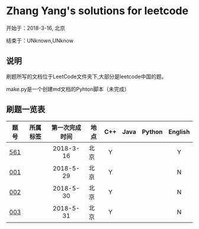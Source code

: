 # Zhang Yang's solutions for leetcode
开始于：2018-3-16, 北京

结束于：UNknown,UNknow

## 说明

刷题所写的文档位于LeetCode文件夹下,大部分是leetcode中国的题。

make.py是一个创建md文档的Pyhton脚本（未完成）

## 刷题一览表

|题号|所属标签|第一次完成时间|地点|C++|Java|Python|English|
|:--:|:-:|:-:|-|:-:|:-:|:-:|:-:|
|[561](https://github.com/zyzisyz/ZY-LeetCode/blob/master/LeetCode/561/561.md)||2018-3-16|北京|Y|||Y|
|[001](https://github.com/zyzisyz/ZY-LeetCode/tree/master/LeetCode/001/001.md)||2018-5-29|北京|Y|||N|
|[002](https://github.com/zyzisyz/ZY-LeetCode/tree/master/LeetCode/002/002.md)||2018-5-30|北京|Y|||N|
|[003](https://github.com/zyzisyz/ZY-LeetCode/tree/master/LeetCode/002/003.md)||2018-5-31|北京|Y|||N|
